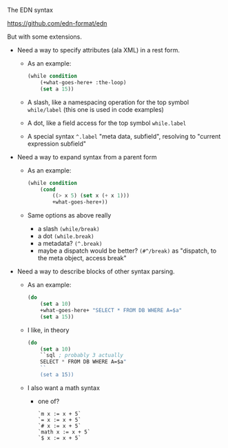 The EDN syntax

https://github.com/edn-format/edn

But with some extensions.

- Need a way to specify attributes (ala XML) in a rest form.

  - As an example:
  
    ```lisp
    (while condition
        (+what-goes-here+ :the-loop)
        (set a 15))
    ```
  
  - A slash, like a namespacing operation for the top symbol `while/label` (this one is used in code examples)
  
  - A dot, like a field access for the top symbol `while.label`
  
  - A special syntax `^.label` "meta data, subfield", resolving to "current expression subfield"
  
- Need a way to expand syntax from a parent form

  - As an example:

    ```lisp
    (while condition
        (cond
            ((> x 5) (set x (+ x 1)))
            +what-goes-here+))
    ```

  - Same options as above really

    - a slash `(while/break)`
    - a dot `(while.break)`
    - a metadata? `(^.break)`
    - maybe a dispatch would be better? `(#^/break)` as "dispatch, to the meta object, access break"

- Need a way to describe blocks of other syntax parsing.

  - As an example:
    ```lisp
    (do
        (set a 10)
        +what-goes-here+ "SELECT * FROM DB WHERE A=$a"
        (set a 15))
    ```
    
  - I like, in theory
    ```lisp
    (do
        (set a 10)
        ``sql ; probably 3 actually
        SELECT * FROM DB WHERE A=$a"
        ``
        (set a 15))
    ```
    
  - I also want a math syntax
  
    - one of?
  
      ````
      `m x := x + 5`
      `= x := x + 5`
      `# x := x + 5`
      `math x := x + 5`
      `$ x := x + 5`
      ````

